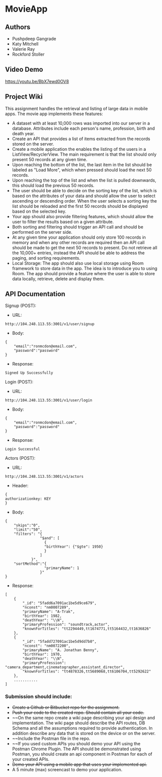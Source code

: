 # MovieApp

## Authors <a name="authors"></a>
- Pushpdeep Gangrade
- Katy Mitchell
- Valerie Ray
- Rockford Stoller

## Video Demo <a name="demo"></a>
https://youtu.be/BbX7ewd0OV8

## Project Wiki <a name="wiki"></a>

This assignment handles the retrieval and listing of large data in mobile apps.
The movie app implements these features:
- A dataset with at least 10,000 rows was imported into our server in a database. Attributes include
  each person's name, profession, birth and death year.
- Create an API that provides a list of items extracted from the records stored on the server.
- Create a mobile application the enables the listing of the users in a ListView/RecyclerView. The main
  requirement is that the list should only present 50 records at any given time.
- Upon reaching the bottom of the list, the last item in the list should be labeled as "Load More",
  which when pressed should load the next 50 records.
- Upon reaching the top of the list and when the list is pulled downwards, this should load the
  previous 50 records.
- The user should be able to decide on the sorting key of the list, which is based on the attributes
  of your data and should allow the user to select ascending or descending order. When the user selects
  a sorting key the list should be reloaded and the first 50 records should be displayed based on the
  selected key.
- Your app should also provide filtering features, which should allow the user to filter the results
  based on a given attribute.
- Both sorting and filtering should trigger an API call and should be performed on the server side.
- At any given time your application should only store 100 records in memory and when any other
  records are required then an API call should be made to get the next 50 records to present. Do not
  retrieve all the 10,000+ entries, instead the API should be able to address the paging, and
  sorting requirements.
- Local Storage: The app should also use local storage using Room framework to store data in the app.
  The idea is to introduce you to using Room. The app should provide a feature where the user is able
  to store data locally, retrieve, delete and display them.

## API Documentation <a name="api"></a>

Signup (POST):
- URL:
```
http://104.248.113.55:3001/v1/user/signup
```
- Body:
```
{
    "email":"ronmcdon@email.com",
    "password":"password"
}
```
- Response:
```
Signed Up Successfully
```

Login (POST):
- URL:
```
http://104.248.113.55:3001/v1/user/login
```
- Body:
```
{
    "email":"ronmcdon@email.com",
    "password":"password"
}
```
- Response:
```
Login Successful
```

Actors (POST):
- URL:
```
http://104.248.113.55:3001/v1/actors
```
- Header:
```
{
authorizationkey: KEY
}
```
- Body:
```
{
    "skips":"0",
    "limit":"50",
    "filters": "{
                "$and": [
                  {
                  "birthYear": {"$gte": 1950}
                  }
                ]
            }",
    "sortMethod":"{
                  "primaryName": 1
                }"
}
```
- Response:
```
[
    {
        "_id": "5fadd6a7091ac1be5d9ce679",
        "nconst": "nm0007289",
        "primaryName": "A-Trak",
        "birthYear": 1982,
        "deathYear": "\\N",
        "primaryProfession": "soundtrack,actor",
        "knownForTitles": "tt2294449,tt1674771,tt5164432,tt1636826"
    },
    {
        "_id": "5fadd727091ac1be5d9dd7b0",
        "nconst": "nm0072200",
        "primaryName": "A. Jonathan Benny",
        "birthYear": 1970,
        "deathYear": "\\N",
        "primaryProfession": "camera_department,cinematographer,assistant_director",
        "knownForTitles": "tt4878326,tt5689068,tt6106704,tt5292622"
    },
    ...........
]
```

### Submission should include:

- ~~Create a Github or Bitbucket repo for the assignment.~~
- ~~Push your code to the created repo. Should contain all your code.~~
- ~~On the same repo create a wiki page describing your api design and implementation. The wiki page
  should describe the API routes, DB Schema and all the assumptions required to provide
  authentication. In addition describe any data that is stored on the device or on the server.
- ~~Include the Postman file in the repo.
- ~~If you used custom APIs you should demo your API using the Postman Chrome Plugin. The API should
  be demonstrated using Postman, you should create an api component in Postman for each of your created APIs.
- ~~Demo your API using a mobile app that uses your implemented api.~~
- A 5 minute (max) screencast to demo your application.
